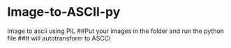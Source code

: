# Image-to-ASCII-py
Image to ascii using PIL
##Put your images in the folder and run the python file 
##It will autotransform to ASCCi
